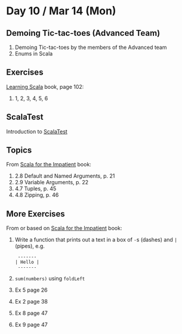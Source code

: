# Day 10 / Mar 14 (Mon)

## Demoing Tic-tac-toes (Advanced Team)

1. Demoing Tic-tac-toes by the members of the Advanced team
1. Enums in Scala

## Exercises

[Learning Scala](https://www.oreilly.com/library/view/learning-scala/9781449368814/) book, page 102:

1. 1, 2, 3, 4, 5, 6

## ScalaTest

Introduction to [ScalaTest](https://www.scalatest.org/)

## Topics

From [Scala for the Impatient](https://horstmann.com/scala/) book:

1. 2.8 Default and Named Arguments, p. 21
1. 2.9 Variable Arguments, p. 22
1. 4.7 Tuples, p. 45
1. 4.8 Zipping, p. 46

## More Exercises

From or based on [Scala for the Impatient](https://horstmann.com/scala/) book:

1. Write a function that prints out a text in a box of `-`s (dashes) and `|` (pipes), e.g.

        -------
       | Hello |
        -------

1. `sum(numbers)` using `foldLeft`
1. Ex 5 page 26
1. Ex 2 page 38
1. Ex 8 page 47
1. Ex 9 page 47
